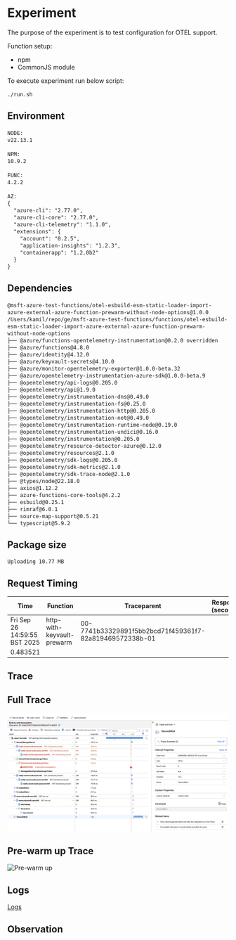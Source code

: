 # Experiment

The purpose of the experiment is to test configuration for OTEL support.

Function setup:
- npm
- CommonJS module

To execute experiment run below script:
```shell
./run.sh
```

## Environment

```text
NODE:
v22.13.1

NPM:
10.9.2

FUNC:
4.2.2

AZ:
{
  "azure-cli": "2.77.0",
  "azure-cli-core": "2.77.0",
  "azure-cli-telemetry": "1.1.0",
  "extensions": {
    "account": "0.2.5",
    "application-insights": "1.2.3",
    "containerapp": "1.2.0b2"
  }
}
```

## Dependencies

```text
@msft-azure-test-functions/otel-esbuild-esm-static-loader-import-azure-external-azure-function-prewarm-without-node-options@1.0.0 /Users/kamil/repo/ge/msft-azure-test-functions/functions/otel-esbuild-esm-static-loader-import-azure-external-azure-function-prewarm-without-node-options
├── @azure/functions-opentelemetry-instrumentation@0.2.0 overridden
├── @azure/functions@4.8.0
├── @azure/identity@4.12.0
├── @azure/keyvault-secrets@4.10.0
├── @azure/monitor-opentelemetry-exporter@1.0.0-beta.32
├── @azure/opentelemetry-instrumentation-azure-sdk@1.0.0-beta.9
├── @opentelemetry/api-logs@0.205.0
├── @opentelemetry/api@1.9.0
├── @opentelemetry/instrumentation-dns@0.49.0
├── @opentelemetry/instrumentation-fs@0.25.0
├── @opentelemetry/instrumentation-http@0.205.0
├── @opentelemetry/instrumentation-net@0.49.0
├── @opentelemetry/instrumentation-runtime-node@0.19.0
├── @opentelemetry/instrumentation-undici@0.16.0
├── @opentelemetry/instrumentation@0.205.0
├── @opentelemetry/resource-detector-azure@0.12.0
├── @opentelemetry/resources@2.1.0
├── @opentelemetry/sdk-logs@0.205.0
├── @opentelemetry/sdk-metrics@2.1.0
├── @opentelemetry/sdk-trace-node@2.1.0
├── @types/node@22.18.0
├── axios@1.12.2
├── azure-functions-core-tools@4.2.2
├── esbuild@0.25.1
├── rimraf@6.0.1
├── source-map-support@0.5.21
└── typescript@5.9.2

```
## Package size

```text
Uploading 10.77 MB
```

## Request Timing

| Time | Function | Traceparent | Response (seconds) |
|---|---|---|---|
| Fri Sep 26 14:59:55 BST 2025 | http-with-keyvault-prewarm | 00-7741b33329891f5bb2bcd71f459361f7-82a819469572338b-01
 | 0.483521 |

## Trace

## Full Trace

![Full Trace](assets/cold-start.png)

## Pre-warm up Trace

![Pre-warm up](assets/prewarm-without-node-optionsup.png)

## Logs

[Logs](assets/logs.csv)

## Observation

